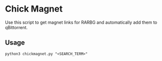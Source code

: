 # Chick Magnet

Use this script to get magnet links for RARBG and automatically add them to qBittorrent.

## Usage

```python3 chickmagnet.py "<SEARCH_TERM>"```


